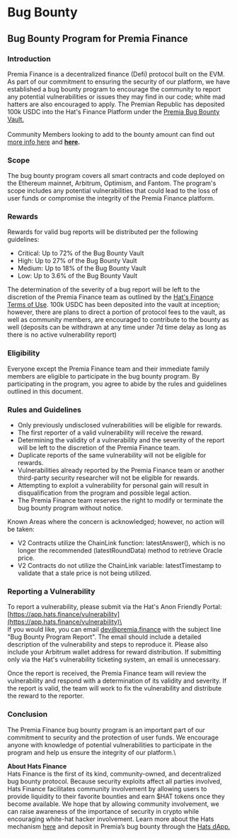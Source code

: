 # Bug Bounty

## Bug Bounty Program for Premia Finance <a href="#defibugbountyprogramforpremiafinance" id="defibugbountyprogramforpremiafinance"></a>

### Introduction <a href="#introduction" id="introduction"></a>

Premia Finance is a decentralized finance (Defi) protocol built on the EVM. As part of our commitment to ensuring the security of our platform, we have established a bug bounty program to encourage the community to report any potential vulnerabilities or issues they may find in our code; white mad hatters are also encouraged to apply.  The Premian Republic has deposited 100k USDC into the Hat's Finance Platform under the [Premia Bug Bounty Vault.](https://app.hats.finance/vaults)\
\
Community Members looking to add to the bounty amount can find out [more info here](https://docs.hats.finance/general/master) and [**here**](https://hatsfinance.medium.com/running-decentralized-and-community-oriented-bug-bounties-70605d769bbe)**.**

### Scope <a href="#scope" id="scope"></a>

The bug bounty program covers all smart contracts and code deployed on the Ethereum mainnet, Arbitrum, Optimism, and Fantom. The program's scope includes any potential vulnerabilities that could lead to the loss of user funds or compromise the integrity of the Premia Finance platform.

### Rewards <a href="#rewards" id="rewards"></a>

Rewards for valid bug reports will be distributed per the following guidelines:

* Critical: Up to 72% of the Bug Bounty Vault
* High: Up to 27% of the Bug Bounty Vault
* Medium: Up to 18% of the Bug Bounty Vault
* Low: Up to 3.6% of the Bug Bounty Vault

The determination of the severity of a bug report will be left to the discretion of the Premia Finance team as outlined by the [Hat's Finance Terms of Use](https://docs.hats.finance/general/terms-of-use-1).  100k USDC has been deposited into the vault at inception; however, there are plans to direct a portion of protocol fees to the vault, as well as community members, are encouraged to contribute to the bounty as well (deposits can be withdrawn at any time under 7d time delay as long as there is no active vulnerability report)

### Eligibility <a href="#eligibility" id="eligibility"></a>

Everyone except the Premia Finance team and their immediate family members are eligible to participate in the bug bounty program. By participating in the program, you agree to abide by the rules and guidelines outlined in this document.

### Rules and Guidelines <a href="#rulesandguidelines" id="rulesandguidelines"></a>

* Only previously undisclosed vulnerabilities will be eligible for rewards.
* The first reporter of a valid vulnerability will receive the reward.
* Determining the validity of a vulnerability and the severity of the report will be left to the discretion of the Premia Finance team.
* Duplicate reports of the same vulnerability will not be eligible for rewards.
* Vulnerabilities already reported by the Premia Finance team or another third-party security researcher will not be eligible for rewards.
* Attempting to exploit a vulnerability for personal gain will result in disqualification from the program and possible legal action.
* The Premia Finance team reserves the right to modify or terminate the bug bounty program without notice.

Known Areas where the concern is acknowledged; however, no action will be taken:

* V2 Contracts utilize the ChainLink function: latestAnswer(), which is no longer the recommended (latestRoundData) method to retrieve Oracle price.
* V2 Contracts do not utilize the ChainLink variable: latestTimestamp to validate that a stale price is not being utilized.

### Reporting a Vulnerability <a href="#reportingavulnerability" id="reportingavulnerability"></a>

To report a vulnerability, please submit via the Hat's Anon Friendly Portal: [https://app.hats.finance/vulnerability](https://app.hats.finance/vulnerability)\
\
If you would like, you can email dev@premia.finance with the subject line "Bug Bounty Program Report". The email should include a detailed description of the vulnerability and steps to reproduce it. Please also include your Arbitrum wallet address for reward distribution. If submitting only via the Hat's vulnerability ticketing system, an email is unnecessary.

Once the report is received, the Premia Finance team will review the vulnerability and respond with a determination of its validity and severity. If the report is valid, the team will work to fix the vulnerability and distribute the reward to the reporter.

### Conclusion <a href="#conclusion" id="conclusion"></a>

The Premia Finance bug bounty program is an important part of our commitment to security and the protection of user funds. We encourage anyone with knowledge of potential vulnerabilities to participate in the program and help us ensure the integrity of our platform.\


**About Hats Finance**\
Hats Finance is the first of its kind, community-owned, and decentralized bug bounty protocol. Because security exploits affect all parties involved, Hats Finance facilitates community involvement by allowing users to provide liquidity to their favorite bounties and earn $HAT tokens once they become available. We hope that by allowing community involvement, we can raise awareness of the importance of security in crypto while encouraging white-hat hacker involvement.  Learn more about the Hats mechanism [here](https://hatsfinance.medium.com/running-decentralized-and-community-oriented-bug-bounties-70605d769bbe) and deposit in Premia’s bug bounty through the [Hats dApp.](https://app.hats.finance/vaults)
